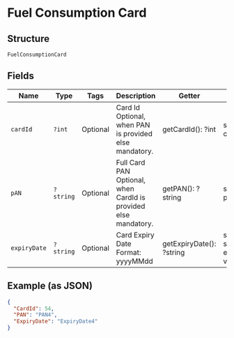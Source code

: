 
# Fuel Consumption Card

## Structure

`FuelConsumptionCard`

## Fields

| Name | Type | Tags | Description | Getter | Setter |
|  --- | --- | --- | --- | --- | --- |
| `cardId` | `?int` | Optional | Card Id<br>Optional, when PAN is provided else mandatory. | getCardId(): ?int | setCardId(?int cardId): void |
| `pAN` | `?string` | Optional | Full Card PAN<br>Optional, when CardId is provided else mandatory. | getPAN(): ?string | setPAN(?string pAN): void |
| `expiryDate` | `?string` | Optional | Card Expiry Date<br>Format: yyyyMMdd | getExpiryDate(): ?string | setExpiryDate(?string expiryDate): void |

## Example (as JSON)

```json
{
  "CardId": 54,
  "PAN": "PAN4",
  "ExpiryDate": "ExpiryDate4"
}
```

